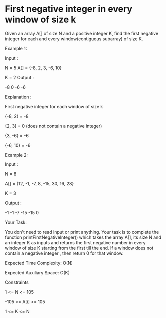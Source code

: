 # First negative integer in every window of size k

Given an array A[] of size N and a positive integer K, find the first negative integer for each and every window(contiguous subarray) of size K.

 

Example 1:

Input :
 
N = 5
A[] = {-8, 2, 3, -6, 10}

K = 2
Output : 

-8 0 -6 -6

Explanation :

First negative integer for each window of size k

{-8, 2} = -8

{2, 3} = 0 (does not contain a negative integer)

{3, -6} = -6

{-6, 10} = -6
 
Example 2:

Input : 

N = 8

A[] = {12, -1, -7, 8, -15, 30, 16, 28}

K = 3

Output :

-1 -1 -7 -15 -15 0 
 

Your Task:  

You don't need to read input or print anything. Your task is to complete the function printFirstNegativeInteger() which takes the array A[], its size N and an integer K as inputs and returns the first negative number in every window of size K starting from the first till the end. If a window does not contain a negative integer , then return 0 for that window.


Expected Time Complexity: O(N)

Expected Auxiliary Space: O(K)

Constraints

1 <= N <= 105

-105 <= A[i] <= 105

1 <= K <= N

